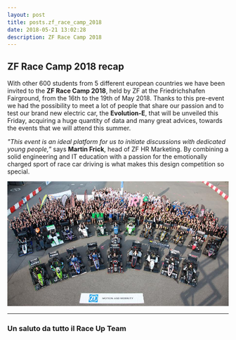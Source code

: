 ```yaml
---
layout: post
title: posts.zf_race_camp_2018
date: 2018-05-21 13:02:28
description: ZF Race Camp 2018 
---
```



## ZF Race Camp 2018 recap

With other 600 students from 5 different european countries we have been invited to the **ZF Race Camp 2018**, held by ZF at the Friedrichshafen Fairground, from the 16th to the 19th of May 2018.
Thanks to this pre-event we had the possibility to meet a lot of people that share our passion and to test our brand new electric car, the **Evolution-E**, that will be unveiled this Friday, acquiring a huge quantity of data and many great advices, towards the events that we will attend this summer.

*"This event is an ideal platform for us to initiate discussions with dedicated young people,”* says **Martin Frick**, head of ZF HR Marketing. By combining a solid engineering and IT education with a passion for the emotionally charged sport of race car driving is what makes this design competition so special.


<a class="image featured"><img src="/images/posts/2017/06/24/image.jpg" alt="ZF Camp"/></a>


----------


### Un saluto da tutto il **Race Up Team**
